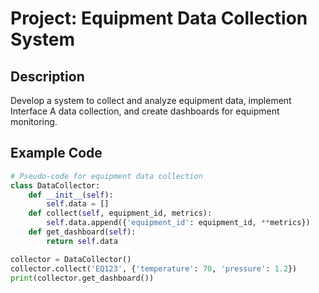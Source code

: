 # Project: Equipment Data Collection System

## Description
Develop a system to collect and analyze equipment data, implement Interface A data collection, and create dashboards for equipment monitoring.

## Example Code
```python
# Pseudo-code for equipment data collection
class DataCollector:
    def __init__(self):
        self.data = []
    def collect(self, equipment_id, metrics):
        self.data.append({'equipment_id': equipment_id, **metrics})
    def get_dashboard(self):
        return self.data

collector = DataCollector()
collector.collect('EQ123', {'temperature': 70, 'pressure': 1.2})
print(collector.get_dashboard())
```
